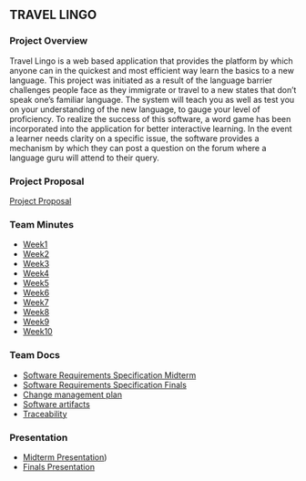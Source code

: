 ## TRAVEL LINGO

### Project Overview
Travel Lingo is a web based application that provides the platform by which anyone can in the quickest and most efficient way learn the basics to a new language. This project was initiated as a result of the language barrier challenges people face as they immigrate or travel to a new states that don’t speak one’s familiar language. The system will teach you as well as test you on your understanding of the new language, to gauge your level of proficiency. To realize the success of this software, a word game has been incorporated into the application for better interactive learning. In the event a learner needs clarity on a specific issue, the software provides a mechanism by which they can post a question on the forum where a language guru will attend to their query.

### Project Proposal 
[Project Proposal](./proposal.md)
### Team Minutes
- [Week1](https://github.com/Apiyo4/base/blob/master/meetings/GVSU-CIS641-Kilimajaro-2022-10-02.md)
- [Week2](https://github.com/Apiyo4/base/blob/master/meetings/GVSU-CIS641-Kilimajaro-2022-10-10.md)
- [Week3](https://github.com/Apiyo4/base/blob/master/meetings/GVSU-CIS641-Kilimajaro-2022-10-17.md)
- [Week4](https://github.com/Apiyo4/base/blob/master/meetings/GVSU-CIS641-Kilimajaro-2022-10-21.md)
- [Week5](https://github.com/Apiyo4/base/blob/master/meetings/GVSU-CIS641-Kilimajaro-2022-11-1.md)
- [Week6](https://github.com/Apiyo4/base/blob/master/meetings/GVSU-CIS641-Kilimajaro-2022-11-8.md)
- [Week7](https://github.com/Apiyo4/base/blob/master/meetings/GVSU-CIS641-Kilimajaro-2022-11-15.md)
- [Week8](https://github.com/Apiyo4/base/blob/master/meetings/GVSU-CIS641-Kilimajaro-2022-11-22.md)
- [Week9](https://github.com/Apiyo4/base/blob/master/meetings/GVSU-CIS641-Kilimajaro-2022-11-29.md)
- [Week10](https://github.com/Apiyo4/base/blob/master/meetings/GVSU-CIS641-Kilimajaro-2022-12-06.md)

### Team Docs
- [Software Requirements Specification Midterm](https://github.com/Apiyo4/base/blob/master/docs/software_requirements_specifications.md)
- [Software Requirements Specification Finals](https://github.com/Apiyo4/base/blob/master/docs/software_requirements_specification_final.md) 
- [Change management plan](https://github.com/Apiyo4/base/blob/master/docs/change_management_plan.md)
- [Software artifacts](https://github.com/Apiyo4/base/blob/master/docs/software_artifacts.md)
- [Traceability](https://github.com/Apiyo4/base/blob/master/docs/treacability.md)

### Presentation
- [Midterm Presentation](https://github.com/Apiyo4/base/blob/master/docs/Travel_Lingo.pdf))
- [Finals Presentation]()
